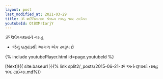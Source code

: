 ```yaml
---
layout: post
last_modified_at: 2021-03-29
title: ૐ શક્તિમાતામ શ્રેષ્ઠય નમહ ૧૦૮ ટાઈમ્સ
youtubeId: OtBXMrIarjY
---
```

 
 
 ૐ ઉર્ધવગથમાંને નમહ  
 
 -  જેનું બ્રહ્માંડથી આગળ એક સ્વરૂપ છે 
 
  
 
  
 
 
 
 
 
 


{% include youtubePlayer.html id=page.youtubeId %}
 
[Next]({{ site.baseurl }}{% link  split2/_posts/2015-06-21-ૐ અનંતરૂપાયાં નમહ ૧૦૮ ટાઈમ્સ.md%})
 
